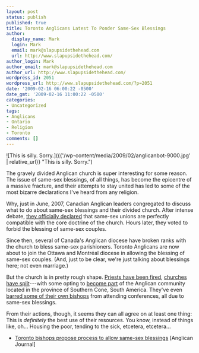 ```yaml
---
layout: post
status: publish
published: true
title: Toronto Anglicans Latest To Ponder Same-Sex Blessings
author:
  display_name: Mark
  login: Mark
  email: mark@slapupsidethehead.com
  url: http://www.slapupsidethehead.com/
author_login: Mark
author_email: mark@slapupsidethehead.com
author_url: http://www.slapupsidethehead.com/
wordpress_id: 2051
wordpress_url: http://www.slapupsidethehead.com/?p=2051
date: '2009-02-16 06:00:22 -0500'
date_gmt: '2009-02-16 11:00:22 -0500'
categories:
- Uncategorized
tags:
- Anglicans
- Ontario
- Religion
- Toronto
comments: []
---
```

![This is silly. Sorry.]({{'/wp-content/media/2009/02/anglicanbot-9000.jpg' | relative_url}} "This is silly. Sorry.")

The gravely divided Anglican church is super interesting for some reason. The issue of same-sex blessings, of all things, has become the epicentre of a massive fracture, and their attempts to stay united has led to some of the most bizarre declarations I've heard from any religion.

Why, just in June, 2007, Canadian Anglican leaders congregated to discuss what to do about same-sex blessings and their divided church. After intense debate, [they officially declared](http://www.slapupsidethehead.com/2007/06/anglican-mixed-message/ "It's flip-flop season all year 'round!") that same-sex unions are perfectly compatible with the core doctrine of the church. Hours later, they voted to forbid the blessing of same-sex couples.

Since then, several of Canada's Anglican diocese have broken ranks with the church to bless same-sex parishioners. Toronto Anglicans are now about to join the Ottawa and Montréal diocese in allowing the blessing of same-sex couples. (And, just to be clear, we're just talking about blessings here; not even marriage.)

But the church is in pretty rough shape. [Priests have been fired](http://www.slapupsidethehead.com/2007/10/another-priest-suspended-for-performing-same-sex-wedding/ "I'll teach you to interpret the bible differently than me!"), [churches have split](http://www.slapupsidethehead.com/2007/12/more-anglicans-leave/ "It's for the good of the community?")---with some opting to [become part](http://www.slapupsidethehead.com/2008/02/prize-winning-zombie-basketballs/ "Second paragraph.") of the Anglican community located in the province of Southern Cone, South America. They've even [barred some of their own bishops](http://www.slapupsidethehead.com/2008/07/worldwide-anglican-conference-bars-their-own-bishop/ "It's a productive way to spend their time.") from attending conferences, all due to same-sex blessings.

From their actions, though, it seems they can all agree on at least one thing: This is _definitely_ the best use of their resources. You know, instead of things like, oh... Housing the poor, tending to the sick, etcetera, etcetera...

- [Toronto bishops propose process to allow same-sex blessings](http://www.anglicanjournal.com/canada/hob/005/article/toronto-bishops-propose-process-to-allow-same-sex-blessings/?cHash=fa187ff442) [Anglican Journal]
